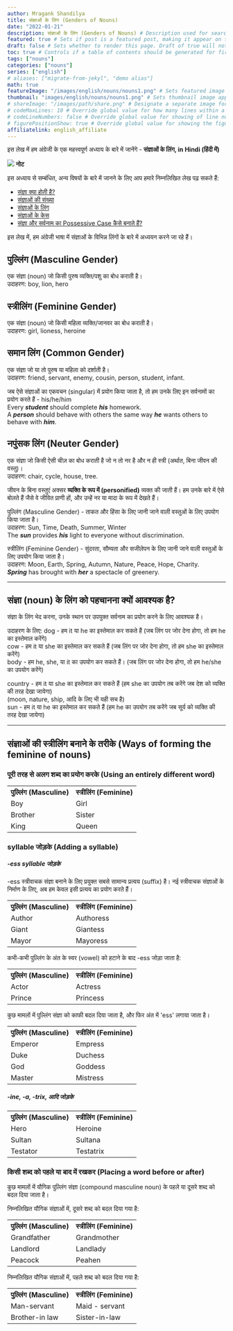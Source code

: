 ```yaml
---
author: Mragank Shandilya
title: संज्ञाओं के लिंग (Genders of Nouns)
date: "2022-01-21"
description: संज्ञाओं के लिंग (Genders of Nouns) # Description used for search engine.
featured: true # Sets if post is a featured post, making it appear on the sidebar. A featured post won't be listed on the sidebar if it's the current page
draft: false # Sets whether to render this page. Draft of true will not be rendered.
toc: true # Controls if a table of contents should be generated for first-level links automatically.
tags: ["nouns"]
categories: ["nouns"]
series: ["english"]
# aliases: ["migrate-from-jekyl", "demo alias"]
math: true
featureImage: "/images/english/nouns/nouns1.png" # Sets featured image on blog post.
thumbnail: "images/english/nouns/nouns1.png" # Sets thumbnail image appearing inside card on homepage. I will keep it the same as featureImage.
# shareImage: "/images/path/share.png" # Designate a separate image for social media sharing.
# codeMaxLines: 10 # Override global value for how many lines within a code block before auto-collapsing.
# codeLineNumbers: false # Override global value for showing of line numbers within code block.
# figurePositionShow: true # Override global value for showing the figure label.
affiliatelink: english_affiliate
---
```


इस लेख में हम अंग्रेजी के एक महत्त्वपूर्ण अध्याय के बारे में जानेंगे - <strong>संज्ञाओं के लिंग, in Hindi (हिंदी में)</strong>

<div class="toc-mak">
  <img src="../../../images/pencil.png">
  <b>नोट</b><br>

इस अध्याय से सम्बंधित, अन्य विषयों के बारे में जानने के लिए आप हमारे निम्नलिखित लेख पढ़ सकते हैं: 

* <a href="../what-is-noun-and-its-types" title="Nouns" class="mak-link">संज्ञा क्या होती है?</a> 
* <a href="../what-is-noun-number" title="Nouns" class="mak-link">संज्ञाओं की संख्या</a> 
* <a href="../what-is-noun-gender" title="Nouns" class="mak-link">संज्ञाओं के लिंग</a> 
* <a href="../what-is-noun-case" title="Nouns" class="mak-link">संज्ञाओं के केस</a> 
* <a href="../what-is-possessive-case-in-english-grammar" title="Nouns" class="mak-link">संज्ञा और सर्वनाम का Possessive Case कैसे बनाते हैं?</a> 
</div>

इस लेख में, हम अंग्रेजी भाषा में संज्ञाओं के विभिन्न लिंगों के बारे में अध्ययन करने जा रहे हैं।

## पुल्लिंग (Masculine Gender)

एक संज्ञा (noun) जो किसी पुरुष व्यक्ति/पशु का बोध कराती है। <br>
उदाहरण: boy, lion, hero 

## स्त्रीलिंग (Feminine Gender)

एक संज्ञा (noun) जो किसी महिला व्यक्ति/जानवर का बोध कराती है।<br>
उदाहरण: girl,	lioness, heroine

## समान लिंग (Common Gender)

एक संज्ञा जो या तो पुरुष या महिला को दर्शाती है।<br>
उदाहरण: friend, servant, enemy, cousin, person, student, infant.

जब ऐसे संज्ञाओं का एकवचन (singular) में प्रयोग किया जाता है, तो हम उनके लिए इन सर्वनामों का प्रयोग करते हैं - his/he/him<br>
Every ***student*** should complete ***his*** homework.<br>
A ***person*** should behave with others the same way ***he*** wants others to behave with ***him***.

## नपुंसक लिंग (Neuter Gender)

एक संज्ञा जो किसी ऐसी चीज़ का बोध कराती है जो न तो नर है और न ही स्त्री (अर्थात, बिना जीवन की वस्तु)।<br>
उदाहरण: chair, cycle, house, tree.

जीवन के बिना वस्तुएं अक्सर <strong>व्यक्ति के रूप में (personified)</strong> व्यक्त की जाती हैं। हम उनके बारे में ऐसे बोलते हैं जैसे वे जीवित प्राणी हों, और उन्हें नर या मादा के रूप में देखते हैं।

पुल्लिंग (Masculine Gender) - ताकत और हिंसा के लिए जानी जाने वाली वस्तुओं के लिए उपयोग किया जाता है।<br>
उदाहरण: Sun, Time, Death, Summer, Winter <br>
The ***sun*** provides ***his*** light to everyone without discrimination.

स्त्रीलिंग (Feminine Gender) - सुंदरता, सौम्यता और सजीलेपन के लिए जानी जाने वाली वस्तुओं के लिए उपयोग किया जाता है।<br>
उदाहरण: Moon, Earth, Spring, Autumn, Nature, Peace, Hope, Charity.<br>
***Spring*** has brought with ***her*** a spectacle of greenery.

<hr>

## संज्ञा (noun) के लिंग को पहचानना क्यों आवश्यक है?

संज्ञा के लिंग भेद करना, उनके स्थान पर उपयुक्त सर्वनाम का प्रयोग करने के लिए आवश्यक है।
 
उदाहरण के लिए:
dog - हम it या he का इस्तेमाल कर सकते हैं (जब लिंग पर जोर देना होगा, तो हम he का इस्तेमाल करेंगे)<br>
cow - हम it या she का इस्तेमाल कर सकते हैं (जब लिंग पर जोर देना होगा, तो हम she का इस्तेमाल करेंगे)<br>
body - हम he, she, या it का उपयोग कर सकते हैं। (जब लिंग पर जोर देना होगा, तो हम he/she का उपयोग करेंगे)

country - हम it या she का इस्तेमाल कर सकते हैं (हम she का उपयोग तब करेंगे जब देश को व्यक्ति की तरह देखा जायेगा)<br>
(moon, nature, ship, आदि के लिए भी यही सच है)<br>
sun - हम it या he का इस्तेमाल कर सकते हैं (हम he का उपयोग तब करेंगे जब सूर्य को व्यक्ति की तरह देखा जायेगा)

<hr>

## संज्ञाओं की स्त्रीलिंग बनाने के तरीके (Ways of forming the feminine of nouns)

### पूरी तरह से अलग शब्द का प्रयोग करके (Using an entirely different word)

<table>
  <tr>
    <th>पुल्लिंग (Masculine)</th>
    <th>स्त्रीलिंग (Feminine)</th>
  </tr>
  <tr>
    <td>Boy</td>
    <td>Girl</td>
  </tr>
  <tr>
    <td>Brother</td>
    <td>Sister</td>
  </tr>
  <tr>
    <td>King</td>
    <td>Queen</td>
  </tr>
</table>

### syllable जोड़के (Adding a syllable)

##### -ess syllable जोड़के

-ess स्त्रीवाचक संज्ञा बनाने के लिए प्रयुक्त सबसे सामान्य प्रत्यय (suffix) है। नई स्त्रीवाचक संज्ञाओं के निर्माण के लिए, अब हम केवल इसी प्रत्यय का प्रयोग करते हैं।

<table>
  <tr>
    <th>पुल्लिंग (Masculine)</th>
    <th>स्त्रीलिंग (Feminine)</th>
  </tr>
  <tr>
    <td>Author</td>
    <td>Authoress</td>
  </tr>
  <tr>
    <td>Giant</td>
    <td>Giantess</td>
  </tr>
  <tr>
    <td>Mayor</td>
    <td>Mayoress</td>
  </tr>
</table>

कभी-कभी पुल्लिंग के अंत के स्वर (vowel) को हटाने के बाद -ess जोड़ा जाता है:

<table>
  <tr>
    <th>पुल्लिंग (Masculine)</th>
    <th>स्त्रीलिंग (Feminine)</th>
  </tr>
  <tr>
    <td>Actor</td>
    <td>Actress</td>
  </tr>
  <tr>
    <td>Prince</td>
    <td>Princess</td>
  </tr>
</table>

कुछ मामलों में पुल्लिंग संज्ञा को काफी बदल दिया जाता है, और फिर अंत में 'ess' लगाया जाता है।

<table>
  <tr>
    <th>पुल्लिंग (Masculine)</th>
    <th>स्त्रीलिंग (Feminine)</th>
  </tr>
  <tr>
    <td>Emperor</td>
    <td>Empress</td>
  </tr>
  <tr>
    <td>Duke</td>
    <td>Duchess</td>
  </tr>
  <tr>
    <td>God</td>
    <td>Goddess</td>
  </tr>
  <tr>
    <td>Master</td>
    <td>Mistress</td>
  </tr>
</table>

##### -ine, -a, -trix, आदि जोड़के

<table>
  <tr>
    <th>पुल्लिंग (Masculine)</th>
    <th>स्त्रीलिंग (Feminine)</th>
  </tr>
  <tr>
    <td>Hero</td>
    <td>Heroine</td>
  </tr>
  <tr>
    <td>Sultan</td>
    <td>Sultana</td>
  </tr>
  <tr>
    <td>Testator</td>
    <td>Testatrix</td>
  </tr>
</table>

### किसी शब्द को पहले या बाद में रखकर (Placing a word before or after)

कुछ मामलों में यौगिक पुल्लिंग संज्ञा (compound masculine noun) के पहले या दूसरे शब्द को बदल दिया जाता है।

निम्नलिखित यौगिक संज्ञाओं में, दूसरे शब्द को बदल दिया गया है:

<table>
  <tr>
    <th>पुल्लिंग (Masculine)</th>
    <th>स्त्रीलिंग (Feminine)</th>
  </tr>
  <tr>
    <td>Grandfather</td>
    <td>Grandmother</td>
  </tr>
  <tr>
    <td>Landlord</td>
    <td>Landlady</td>
  </tr>
  <tr>
    <td>Peacock</td>
    <td>Peahen</td>
  </tr>
</table>

निम्नलिखित यौगिक संज्ञाओं में, पहले शब्द को बदल दिया गया है:

<table>
  <tr>
    <th>पुल्लिंग (Masculine)</th>
    <th>स्त्रीलिंग (Feminine)</th>
  </tr>
  <tr>
    <td>Man-servant</td>
    <td>Maid - servant</td>
  </tr>
  <tr>
    <td>Brother-in law</td>
    <td>Sister-in-law</td>
  </tr>
</table>

